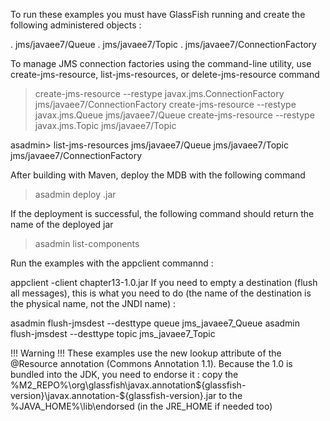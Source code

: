 To run these examples you must have GlassFish running and create the following administered objects :

. jms/javaee7/Queue
. jms/javaee7/Topic
. jms/javaee7/ConnectionFactory


To manage JMS connection factories using the command-line utility, use create-jms-resource, list-jms-resources, or delete-jms-resource command

> create-jms-resource --restype javax.jms.ConnectionFactory jms/javaee7/ConnectionFactory
> create-jms-resource --restype javax.jms.Queue jms/javaee7/Queue
> create-jms-resource --restype javax.jms.Topic jms/javaee7/Topic

asadmin> list-jms-resources
jms/javaee7/Queue
jms/javaee7/Topic
jms/javaee7/ConnectionFactory

After building with Maven, deploy the MDB with the following command
> asadmin deploy <component name>.jar

If the deployment is successful, the following command should return the name of the deployed jar
> asadmin list-components


Run the examples with the appclient commannd :

appclient -client chapter13-1.0.jar
If you need to empty a destination (flush all messages), this is what you need to do (the name of the destination is the physical name, not the JNDI name) :

asadmin flush-jmsdest --desttype queue jms_javaee7_Queue asadmin flush-jmsdest --desttype topic jms_javaee7_Topic


!!! Warning !!! These examples use the new lookup attribute of the @Resource annotation (Commons Annotation 1.1). Because the 1.0 is bundled into the JDK, you need to endorse it : copy the %M2_REPO%\org\glassfish\javax.annotation\${glassfish-version}\javax.annotation-${glassfish-version}.jar to the %JAVA_HOME%\lib\endorsed (in the JRE_HOME if needed too)